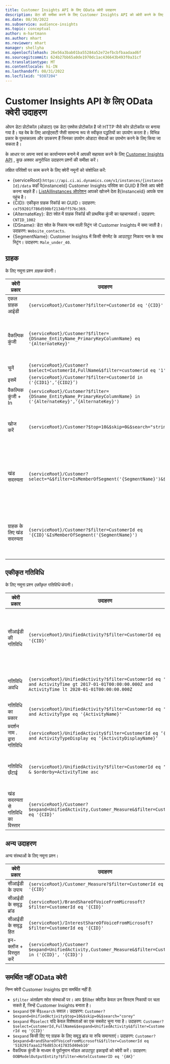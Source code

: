 ```yaml
---
title: Customer Insights API के लिए OData क्वेरी उदाहरण
description: डेटा की समीक्षा करने के लिए Customer Insights API को क्वेरी करने के लिए ओपन डेटा प्रोटोकॉल (OData) के लिए आमतौर पर उपयोग किए जाने वाले उदाहरण।
ms.date: 08/30/2022
ms.subservice: audience-insights
ms.topic: conceptual
author: m-hartmann
ms.author: mhart
ms.reviewer: mhart
manager: shellyha
ms.openlocfilehash: 26e56a3bab01ba55284a52e72efbcbfbaadaad6f
ms.sourcegitcommit: 624b27bb65a0de1970dc1ac436643b493f0a31cf
ms.translationtype: MT
ms.contentlocale: hi-IN
ms.lasthandoff: 08/31/2022
ms.locfileid: "9387204"
---
```

# <a name="odata-query-examples-for-customer-insights-apis"></a>Customer Insights API के लिए OData क्वेरी उदाहरण

ओपन डेटा प्रोटोकॉल (ओडाटा) एक डेटा एक्सेस प्रोटोकॉल है जो HTTP जैसे कोर प्रोटोकॉल पर बनाया गया है। यह वेब के लिए आरईएसटी जैसी सामान्य रूप से स्वीकृत पद्धतियों का उपयोग करता है। विभिन्न प्रकार के पुस्तकालय और उपकरण हैं जिनका उपयोग ओडाटा सेवाओं का उपभोग करने के लिए किया जा सकता है।

के आधार पर अपना स्वयं का कार्यान्वयन बनाने में आपकी सहायता करने के लिए [Customer Insights API](apis.md) , कुछ अक्सर अनुरोधित उदाहरण प्रश्नों की समीक्षा करें।

लक्षित परिवेशों पर काम करने के लिए क्वेरी नमूनों को संशोधित करें:

- {serviceRoot}:`https://api.ci.ai.dynamics.com/v1/instances/{instanceId}/data` कहाँ पे{instanceId} Customer Insights परिवेश का GUID है जिसे आप क्वेरी करना चाहते हैं। [ListAllInstances ऑपरेशन](https://developer.ci.ai.dynamics.com/api-details#api=CustomerInsights&operation=Get-all-instances) आपको खोजने देता है{InstanceId} आपके पास पहुंच है।
- {CID}: एकीकृत ग्राहक रिकॉर्ड का GUID। उदाहरण: `ce759201f786d590bf2134bff576c369`.
- {AlternateKey}: डेटा स्रोत में ग्राहक रिकॉर्ड की प्राथमिक कुंजी का पहचानकर्ता। उदाहरण: `CNTID_1002`
- {DSname}: डेटा स्रोत के निकाय नाम वाली स्ट्रिंग जो Customer Insights में समा जाती है। उदाहरण: `Website_contacts`.
- {SegmentName}: Customer Insights में किसी सेगमेंट के आउटपुट निकाय नाम के साथ स्ट्रिंग। उदाहरण: `Male_under_40`.

## <a name="customer"></a>ग्राहक

के लिए नमूना प्रश्न *ग्राहक* कंपनी।

|क्वेरी प्रकार |उदाहरण  | नोट  |
|---------|---------|---------|
|एकल ग्राहक आईडी     | `{serviceRoot}/Customer?$filter=CustomerId eq '{CID}'`          |  |
|वैकल्पिक कुंजी    | `{serviceRoot}/Customer?$filter={DSname_EntityName_PrimaryKeyColumnName} eq '{AlternateKey}'`         |  एकीकृत ग्राहक इकाई में वैकल्पिक कुंजियाँ बनी रहती हैं       |
|चुनें   | `{serviceRoot}/Customer?$select=CustomerId,FullName&$filter=customerid eq '1'`        |         |
|इसमें    | `{serviceRoot}/Customer?$filter=CustomerId in ('{CID1}',’{CID2}’)`        |         |
|वैकल्पिक कुंजी + In   | `{serviceRoot}/Customer?$filter={DSname_EntityName_PrimaryKeyColumnName} in ('{AlternateKey}','{AlternateKey}')`         |         |
|खोज करें  | `{serviceRoot}/Customer?$top=10&$skip=0&$search="string"`        |   खोज स्ट्रिंग के लिए शीर्ष 10 परिणाम देता है      |
|खंड सदस्यता  | `{serviceRoot}/Customer?select=*&$filter=IsMemberOfSegment('{SegmentName}')&$top=10`     | विभाजन निकाय से पंक्तियों की एक पूर्व निर्धारित संख्या देता है।      |
|ग्राहक के लिए खंड सदस्यता | `{serviceRoot}/Customer?$filter=CustomerId eq '{CID}'&IsMemberOfSegment('{SegmentName}')`     | ग्राहक प्रोफ़ाइल लौटाता है यदि वे दिए गए सेगमेंट के सदस्य हैं     |

## <a name="unified-activity"></a>एकीकृत गतिविधि

के लिए नमूना प्रश्न *एकीकृत गतिविधि* कंपनी।

|क्वेरी प्रकार |उदाहरण  | नोट  |
|---------|---------|---------|
|सीआईडी की गतिविधि     | `{serviceRoot}/UnifiedActivity?$filter=CustomerId eq '{CID}'`          | एक विशिष्ट ग्राहक प्रोफ़ाइल की गतिविधियों को सूचीबद्ध करता है |
|गतिविधि अवधि    | `{serviceRoot}/UnifiedActivity?$filter=CustomerId eq '{CID}' and ActivityTime gt 2017-01-01T00:00:00.000Z and ActivityTime lt 2020-01-01T00:00:00.000Z`     |  अवधि . में ग्राहक प्रोफ़ाइल की गतिविधियां       |
|गतिविधि का प्रकार    |   `{serviceRoot}/UnifiedActivity?$filter=CustomerId eq '{CID}' and ActivityType eq '{ActivityName}'`        |         |
|प्रदर्शन नाम . द्वारा गतिविधि     | `{serviceRoot}/UnifiedActivity$filter=CustomerId eq ‘{CID}’ and ActivityTypeDisplay eq ‘{ActivityDisplayName}’`        | |
|गतिविधि छँटाई    | `{serviceRoot}/UnifiedActivity?$filter=CustomerId eq ‘{CID}’ & $orderby=ActivityTime asc`     |  आरोही या अवरोही गतिविधियों को क्रमबद्ध करें       |
|खंड सदस्यता से गतिविधि का विस्तार  |   `{serviceRoot}/Customer?$expand=UnifiedActivity,Customer_Measure&$filter=CustomerId eq '{CID}'`     |         |

## <a name="other-examples"></a>अन्य उदाहरण

अन्य संस्थाओं के लिए नमूना प्रश्न।

|क्वेरी प्रकार |उदाहरण  | नोट  |
|---------|---------|---------|
|सीआईडी के उपाय    | `{serviceRoot}/Customer_Measure?$filter=CustomerId eq '{CID}'`          |  |
|सीआईडी के समृद्ध ब्रांड    | `{serviceRoot}/BrandShareOfVoiceFromMicrosoft?$filter=CustomerId eq '{CID}'`  |       |
|सीआईडी के समृद्ध हित    |   `{serviceRoot}/InterestShareOfVoiceFromMicrosoft?$filter=CustomerId eq '{CID}'`       |         |
|इन-क्लॉज + विस्तृत करें     | `{serviceRoot}/Customer?$expand=UnifiedActivity,Customer_Measure&$filter=CustomerId in ('{CID}', '{CID}')`         | |

## <a name="not-supported-odata-queries"></a>समर्थित नहीं OData क्वेरी

निम्न क्वेरी Customer Insights द्वारा समर्थित नहीं हैं:

- `$filter` अंतर्ग्रहण स्रोत संस्थाओं पर। आप $filter क्वेरीज़ केवल उन सिस्टम निकायों पर चला सकते हैं, जिन्हें Customer Insights बनाता है।
- `$expand` एक से`$search` सवाल। उदाहरण: `Customer?$expand=UnifiedActivity$top=10&$skip=0&$search="corey"`
- `$expand` से`$select` यदि केवल विशेषताओं का एक सबसेट चुना गया है। उदाहरण: `Customer?$select=CustomerId,FullName&$expand=UnifiedActivity&$filter=CustomerId eq '{CID}'`
- `$expand` किसी दिए गए ग्राहक के लिए समृद्ध ब्रांड या रुचि समानताएं। उदाहरण: `Customer?$expand=BrandShareOfVoiceFromMicrosoft&$filter=CustomerId eq '518291faaa12f6d853c417835d40eb10'`
- वैकल्पिक कुंजी के माध्यम से पूर्वानुमान मॉडल आउटपुट इकाइयों को क्वेरी करें। उदाहरण: `OOBModelOutputEntity?$filter=HotelCustomerID eq '{AK}'`
